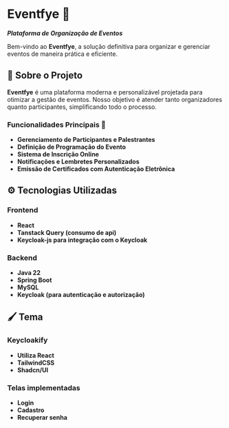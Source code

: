 # Eventfye 🎉  
**_Plataforma de Organização de Eventos_**

Bem-vindo ao **Eventfye**, a solução definitiva para organizar e gerenciar eventos de maneira prática e eficiente.

## 📝 Sobre o Projeto  

**Eventfye** é uma plataforma moderna e personalizável projetada para otimizar a gestão de eventos. Nosso objetivo é atender tanto organizadores quanto participantes, simplificando todo o processo.  

### Funcionalidades Principais 🚀  
- **Gerenciamento de Participantes e Palestrantes**  
- **Definição de Programação do Evento**  
- **Sistema de Inscrição Online**  
- **Notificações e Lembretes Personalizados**  
- **Emissão de Certificados com Autenticação Eletrônica**

## ⚙️ Tecnologias Utilizadas
 ### Frontend
 - **React**
 - **Tanstack Query (consumo de api)**
 - **Keycloak-js para integração com o Keycloak**
 ### Backend
 - **Java 22**
 - **Spring Boot**
 - **MySQL**
 - **Keycloak (para autenticação e autorização)**

## 🖌️ Tema
 ### Keycloakify
 - **Utiliza React**
 - **TailwindCSS**
 - **Shadcn/UI**
 ### Telas implementadas
 - **Login**
 - **Cadastro**
 - **Recuperar senha**
